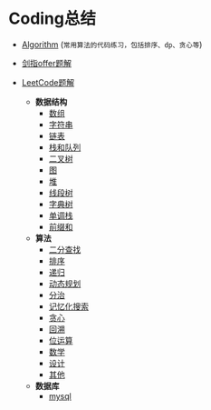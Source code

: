 # Coding总结

* [Algorithm](https://github.com/xcg1995/Code/tree/master/Algorithm) (`常用算法的代码练习，包括排序、dp、贪心等`)

* [剑指offer题解](https://github.com/Making-It/Code/blob/master/%E5%89%91%E6%8C%87Offer%E9%A2%98%E8%A7%A3/%E5%89%91%E6%8C%87Offer.md)

* [LeetCode题解](https://github.com/xcg1995/Code/tree/master/LeetCode) 
   * **数据结构**
      * [数组](https://github.com/xcg1995/Code/blob/master/LeetCode/数组.md)
      * [字符串](https://github.com/xcg1995/Code/blob/master/LeetCode/字符串.md)
      * [链表](https://github.com/xcg1995/Code/blob/master/LeetCode/链表.md)
      * [栈和队列](https://github.com/xcg1995/Code/blob/master/LeetCode/栈和队列.md)
      * [二叉树](https://github.com/xcg1995/Code/blob/master/LeetCode/二叉树.md)
      * [图](https://github.com/xcg1995/Code/blob/master/LeetCode/图.md)
      * [堆](https://github.com/xcg1995/Code/blob/master/LeetCode/堆.md)
      * [线段树](https://github.com/xcg1995/Code/blob/master/LeetCode/线段树.md)
      * [字典树](https://github.com/xcg1995/Code/blob/master/LeetCode/字典树.md)
      * [单调栈](https://github.com/xcg1995/Code/blob/master/LeetCode/单调栈.md)
      * [前缀和](https://github.com/Miller-Xie/Code/blob/master/LeetCode/前缀和.md)
   * **算法**
      * [二分查找](https://github.com/xcg1995/Code/blob/master/LeetCode/二分查找.md)
      * [排序](https://github.com/xcg1995/Code/blob/master/LeetCode/排序.md)
      * [递归](https://github.com/Miller-Xie/Code/blob/master/LeetCode/%E9%80%92%E5%BD%92.md)
      * [动态规划](https://github.com/xcg1995/Code/blob/master/LeetCode/动态规划.md)
      * [分治](https://github.com/Miller-Xie/Code/blob/master/LeetCode/%E5%88%86%E6%B2%BB.md)
      * [记忆化搜索](https://github.com/Miller-Xie/Code/blob/master/LeetCode/%E8%AE%B0%E5%BF%86%E5%8C%96%E6%90%9C%E7%B4%A2.md)
      * [贪心](https://github.com/xcg1995/Code/blob/master/LeetCode/贪心.md)
      * [回溯](https://github.com/xcg1995/Code/blob/master/LeetCode/回溯.md)
      * [位运算](https://github.com/Making-It/Code/blob/master/LeetCode/位运算.md)
      * [数学](https://github.com/xcg1995/Code/blob/master/LeetCode/数学.md)
      * [设计](https://github.com/xcg1995/Code/blob/master/LeetCode/设计.md)
      * [其他](https://github.com/xcg1995/Code/blob/master/LeetCode/其他.md)
   * **数据库**
      * [mysql](https://github.com/xcg1995/Code/blob/master/LeetCode/数据库.md)


